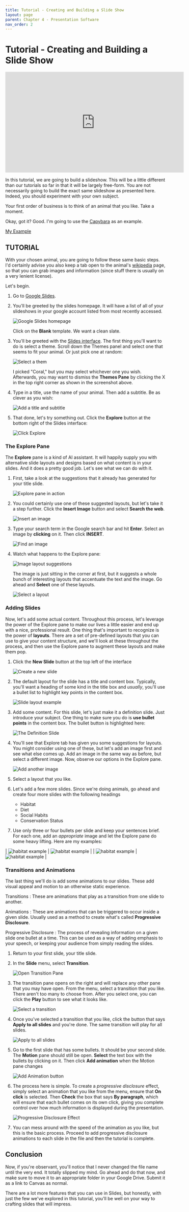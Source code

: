 ```yaml
---
title: Tutorial - Creating and Building a Slide Show
layout: page
parent: Chapter 4 - Presentation Software
nav_order: 2
---
```


Tutorial - Creating and Building a Slide Show
=============================================

<iframe width="560" height="315" src="https://www.youtube.com/embed/t7B9rWmdepA" frameborder="0" allow="accelerometer; autoplay; clipboard-write; encrypted-media; gyroscope; picture-in-picture" allowfullscreen></iframe>

In this tutorial, we are going to build a slideshow. This will be a little different than our tutorials so far in that it will be largely free-form. You are not necessarily going to build the exact same slideshow as presented here. Indeed, you should experiment with your own subject.

Your first order of business is to think of an animal that you like. Take a moment.

Okay, got it? Good. I'm going to use the [Capybara](https://en.wikipedia.org/wiki/Capybara) as an example.

[My Example](https://docs.google.com/presentation/d/1kq3babfue7O15cT5_x6oO45kG4kEIysDJBKRbIfBitM/edit?usp=sharing)

TUTORIAL
--------

With your chosen animal, you are going to follow these same basic steps. I'd certainly advise you also keep a tab open to the animal's [wikipedia](https://www.wikipedia.org) page, so that you can grab images and information (since stuff there is usually on a very lenient license).

Let's begin.

1. Go to [Google Slides](http://slides.google.com/).
1. You'll be greeted by the slides homepage. It will have a list of all of your slideshows in your google account listed from most recently accessed.

    ![Google Slides homepage](images/tut/1.png)

    Click on the **Blank** template. We want a clean slate.

1. You'll be greeted with the [Slides interface](1_slides_tour.html). The first thing you'll want to do is select a theme. Scroll down the Themes panel and select one that seems to fit your animal. Or just pick one at random:

    ![Select a them](images/tut/2.png)

    I picked "Coral," but you may select whichever one you wish. Afterwards, you may want to dismiss the **Themes Pane** by clicking the X in the top right corner as shown in the screenshot above.

1. Type in a title, use the name of your animal. Then add a subtitle. Be as clever as you wish:

    ![Add a title and subtitle](images/tut/3.png)

1. That done, let's try something out. Click the **Explore** button at the bottom right of the Slides interface:

    ![Click Explore](images/tut/4.png)

### The Explore Pane

The **Explore** pane is a kind of AI assistant. It will happily supply you with alternative slide layouts and designs based on what content is in your slides. And it does a pretty good job. Let's see what we can do with it.

1. First, take a look at the suggestions that it already has generated for your title slide.

    ![Explore pane in action](images/tut/5.png)

1. You could certainly use one of these suggested layouts, but let's take it a step further. Click the **Insert Image** button and select **Search the web**.

    ![Insert an image](images/tut/6.png)

1. Type your search term in the Google search bar and hit **Enter**. Select an image by **clicking** on it. Then click **INSERT**.

    ![Find an image](images/tut/7.png)

1. Watch what happens to the Explore pane:

    ![Image layout suggestions](images/tut/8.png)

    The image is just sitting in the corner at first, but it suggests a whole bunch of interesting layouts that accentuate the text and the image. Go ahead and **Select** one of these layouts.

    ![Select a layout](images/tut/9.png)

### Adding Slides

Now, let's add some actual content. Throughout this process, let's leverage the power of the Explore pane to make our lives a little easier and end up with a nice, professional result. One thing that's important to recognize is the power of **layouts**. There are a set of pre-defined layouts that you can use to give your content structure, and we'll look at these throughout the process, and then use the Explore pane to augment these layouts and make them pop.

1. Click the **New Slide** button at the top left of the interface

    ![Create a new slide](images/tut/10.png)

1. The default layout for the slide has a title and content box. Typically, you'll want a heading of some kind in the title box and *usually*, you'll use a bullet list to highlight key points in the content box.

    ![Slide layout example](images/tut/11.png)

1. Add some content. For this slide, let's just make it a definition slide. Just introduce your subject. One thing to make sure you do is **use bullet points** in the content box. The bullet button is highlighted here:

    ![The Definition Slide](images/tut/12.png)

1. You'll see that Explore tab has given you some suggestions for layouts. You might consider using one of these, but let's add an image first and see what else comes up. Add an image in the same way as before, but select a different image. Now, observe our options in the Explore pane.

    ![Add another image](images/tut/13.png)

1. Select a layout that you like.

1. Let's add a few more slides. Since we're doing animals, go ahead and create four more slides with the following headings

    * Habitat
    * Diet
    * Social Habits
    * Conservation Status

1. Use only three or four bullets per slide and keep your sentences brief. For each one, add an *appropriate* image and let the Explore pane do some heavy lifting. Here are my examples:

| ![habitat example](images/tut/e1.png) | ![habitat example](images/tut/e2.png) |
| ![habitat example](images/tut/e3.png) | ![habitat example](images/tut/e4.png) |

### Transitions and Animations

The last thing we'll do is add some animations to our slides. These add visual appeal and motion to an otherwise static experience. 

Transitions
:   These are animations that play as a transition from one slide to another.

Animations
:   These are animations that can be triggered to occur inside a given slide. Usually used as a method to create what's called **Progressive Disclosure**.

Progressive Disclosure
:   The process of revealing information on a given slide one bullet at a time. This can be used as a way of adding emphasis to your speech, or keeping your audience from simply reading the slides.

1. Return to your first slide, your title slide.
1. In the **Slide** menu, select **Transition**.

    ![Open Transition Pane](images/tut/14.png)

1. The transition pane opens on the right and will replace any other pane that you may have open. From the menu, select a transition that you like. There aren't too many to choose from. After you select one, you can click the **Play** button to see what it looks like.

    ![Select a transition](images/tut/15.png)

1. Once you've selected a transition that you like, click the button that says **Apply to all slides** and you're done. The same transition will play for all slides.

    ![Apply to all slides](images/tut/16.png)

1. Go to the first slide that has some bullets. It should be your second slide. The **Motion** pane should still be open. **Select** the text box with the bullets by clicking on it. Then click **Add animation** when the Motion pane changes

    ![Add Animation button](images/tut/17.png)

1. The process here is simple. To create a *progressive disclosure* effect, simply select an animation that you like from the menu, ensure that **On click** is selected. Then **Check** the box that says **By paragraph**, which will ensure that each bullet comes on its own click, giving you complete control over how much information is displayed during the presentation.

    ![Progressive Disclosure Effect](images/tut/18.png)

1. You can mess around with the speed of the animation as you like, but this is the basic process. Proceed to add progressive disclosure animations to each slide in the file and then the tutorial is complete.


## Conclusion

Now, if you're observant, you'll notice that I never changed the file name until the very end. It totally slipped my mind. Go ahead and do that now, and make sure to move it to an appropriate folder in your Google Drive. Submit it as a link to Canvas as normal.

There are a lot more features that you can use in Slides, but honestly, with just the few we've explored in this tutorial, you'll be well on your way to crafting slides that will impress.
